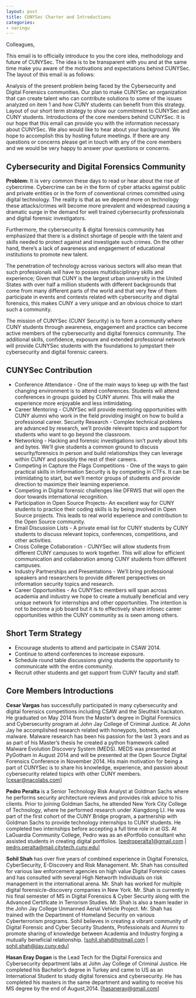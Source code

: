 ```yaml
---
layout: post
title: CUNYSec Charter and Introductions
categories:
- naringu
---
```


Colleagues,

This email is to officially introduce to you the core idea, methodology and future of CUNYSec. The idea is to be transparent with you and at the same time make you aware of the motivations and expectations behind CUNYSec. The layout of this email is as follows:

Analysis of the present problem being faced by the Cybersecurity and Digital Forensics communities.
Our plan to make CUNYSec an organization that can create talent who can contribute solutions to some of the issues analyzed on item 1 and how CUNY students can benefit from this strategy.
Layout of our short term strategy to show our commitment to CUNYSec and CUNY students.
Introductions of the core members behind CUNYSec. 
It is our hope that this email can provide you with the information necessary about CUNYSec. We also would like to hear about your background. We hope to accomplish this by hosting future meetings. If there are any questions or concerns please get in touch with any of the core members and we would be very happy to answer your questions or concerns.

## Cybersecurity and Digital Forensics Community

**Problem:** It is very common these days to read or hear about the rise of cybercrime. Cybercrime can be in the form of cyber attacks against public and private entities or in the form of conventional crimes committed using digital technology. The reality is that as we depend more on technology these attacks/crimes will become more prevalent and widespread causing a dramatic surge in the demand for well trained cybersecurity professionals and digital forensic investigators.

Furthermore, the cybersecurity & digital forensics community has emphasized that there is a distinct shortage of people with the talent and skills needed to protect against and investigate such crimes. On the other hand, there’s a lack of awareness and engagement of educational institutions to promote new talent.

The penetration of technology across various sectors will also mean that such professionals will have to posses multidisciplinary skills and experience; Given that CUNY is the largest urban university in the United States with over half a million students with different backgrounds that come from many different parts of the world and that very few of them participate in events and contests related with cybersecurity and digital forensics, this makes CUNY a very unique and an obvious choice to start such a community.

The mission of CUNYSec (CUNY Security) is to form a community where CUNY students through awareness, engagement and practice can become active members of the cybersecurity and digital forensics community.  The additional skills, confidence, exposure and extended professional network will provide CUNYSec students with the foundations to jumpstart their cybersecurity and digital forensic careers.

## CUNYSec Contribution
* Conference Attendance - One of the main ways to keep up with the fast changing environment is to attend conferences. Students will attend conferences in groups guided by CUNY alumni. This will make the experience more enjoyable and less intimidating.  
* Career Mentoring - CUNYSec will provide mentoring opportunities with CUNY alumni who work in the field providing insight on how to build a professional career.
Security Research -  Complex technical problems are advanced by research, we’ll provide relevant topics and support for students who want to go beyond the classroom.
* Networking - Hacking and forensic investigations isn’t purely about bits and bytes. We’ll give students a common ground to discuss security/forensics in person and build relationships they can leverage within CUNY and possibly the rest of their careers.
* Competing in Capture the Flags Competitions - One of the ways to gain practical skills in Information Security is by competing in CTFs. It can be intimidating to start, but we’ll mentor groups of students and provide direction to maximize their learning experience.
* Competing in Digital forensic challenges like DFRWS that will open the door towards international recognition.
* Participation in Open Source Projects- An excellent way for CUNY students to practice their coding skills is by being involved in Open Source projects. This leads to real world experience and contribution to the Open Source community.
* Email Discussion Lists - A private email list for CUNY students by CUNY students to discuss relevant topics, conferences, competitions, and other activities.
* Cross College Collaboration - CUNYSec will allow students from different CUNY campuses to work together. This will allow for efficient communication and collaboration among CUNY students from different campuses.
* Industry Partnerships and Presentations - We’ll bring professional speakers and researchers to provide different perspectives on information security topics and research.
* Career Opportunities - As CUNYSec members will span across academia and industry we hope to create a mutually beneficial and very unique network for internships and other opportunities. The intention is not to become a job board but it is to effectively share infosec career opportunities within the CUNY community as is seen among others.

## Short Term Strategy

* Encourage students to attend and participate in CSAW 2014.
* Continue to attend conferences to increase exposure.
* Schedule round table discussions giving students the opportunity to communicate with the entire community.
* Recruit other students and get support from CUNY faculty and staff.

## Core Members Introductions

**Cesar Vargas** has successfully participated in many cybersecurity and digital forensics competitions including CSAW and the Sleuthkit hackaton. He graduated on May 2014 from the Master’s degree in Digital Forensics and Cybersecurity program at John Jay College of Criminal Justice. At John Jay he accomplished research related with honeypots, botnets, and malware. Malware research has been his passion for the last 3 years and as as part of his Master’s thesis he created a python framework called Malware Evolution Discovery System (MEDS). MEDS was presented at PyGotham in August 2014 and will be presented at the Open Source Digital Forensics Conference in November 2014. His main motivation for being a part of CUNYSec is to share his knowledge, experience, and passion about cybersecurity related topics with other CUNY members. [cesar@nacolabs.com]

**Pedro Peralta** is a Senior Technology Risk Analyst at Goldman Sachs where he performs security architecture reviews and provides risk advice to his clients. Prior to joining Goldman Sachs, he attended New York City College of Technology, where he performed research under Xiangdong LI. He was part of the first cohort of the CUNY Bridge program, a partnership with Goldman Sachs to provide technology internships to CUNY students. He completed two internships before accepting a full time role in at GS. At LaGuardia Community College, Pedro was as an ePortfolio consultant who assisted students in creating digital portfolios. [pedroperalta1@gmail.com | pedro.peralta@mail.citytech.cuny.edu]

**Sohil Shah** has over five years of combined experience in Digital Forensics, CyberSecurity, E-Discovery and Risk Management. Mr. Shah has consulted for various law enforcement agencies on high value Digital Forensic cases and has consulted with several High Networth Individuals on risk management in the international arena. Mr. Shah has worked for multiple digital forensic/e-discovery companies in New York. Mr. Shah is currently in his final semester of MS in Digital Forensics & Cyber Security along with the Advanced Certificate in Terrorism Studies. Mr. Shah is also a team leader in the John Jay College Unmanned Aerial Vehicle Project. Mr. Shah has trained with the Department of Homeland Security on various Cyberterrorism programs. Sohil believes in creating a vibrant community of Digital Forensic and Cyber Security Students, Professionals and Alumni to promote sharing of knowledge between Academia and Industry forging a mutually beneficial relationship. [sohil.shah@hotmail.com | sohil.shah@jjay.cuny.edu]

**Hasan Eray Dogan** is the Lead Tech for the Digital Forensics and Cybersecurity department labs at John Jay College of Criminal Justice. He completed his Bachelor’s degree in Turkey and came to US as an International Student to study digital forensics and cybersecurity. He has completed his masters in the same department and waiting to receive his MS degree by the end of August,2014. [hasaneray@gmail.com]
